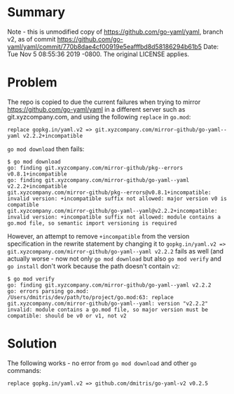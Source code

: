 # Summary
Note - this is unmodified copy of https://github.com/go-yaml/yaml, branch v2, as of commit https://github.com/go-yaml/yaml/commit/770b8dae4cf00919e5eafffbd8d58186294b61b5 Date:   Tue Nov 5 08:55:36 2019 -0800. The original LICENSE applies.

# Problem
The repo is copied to due the current failures when trying to mirror
https://github.com/go-yaml/yaml in a different server such as git.xyzcompany.com, and using the following `replace` in `go.mod`:
```
replace gopkg.in/yaml.v2 => git.xyzcompany.com/mirror-github/go-yaml--yaml v2.2.2+incompatible
```

`go mod download` then fails:
```
$ go mod download
go: finding git.xyzcompany.com/mirror-github/pkg--errors v0.8.1+incompatible
go: finding git.xyzcompany.com/mirror-github/go-yaml--yaml v2.2.2+incompatible
git.xyzcompany.com/mirror-github/pkg--errors@v0.8.1+incompatible: invalid version: +incompatible suffix not allowed: major version v0 is compatible
git.xyzcompany.com/mirror-github/go-yaml--yaml@v2.2.2+incompatible: invalid version: +incompatible suffix not allowed: module contains a go.mod file, so semantic import versioning is required
```

However, an attempt to remove `+incompatible` from the version specification in the rewrite statement by changing it to `gopkg.in/yaml.v2 => git.xyzcompany.com/mirror-github/go-yaml--yaml v2.2.2` fails as well (and actually worse - now not only `go mod download` but also `go mod verify` and `go install` don't work because the path doesn't contain `v2`:
```
$ go mod verify
go: finding git.xyzcompany.com/mirror-github/go-yaml--yaml v2.2.2
go: errors parsing go.mod:
/Users/dmitris/dev/path/to/project/go.mod:63: replace git.xyzcompany.com/mirror-github/go-yaml--yaml: version "v2.2.2" invalid: module contains a go.mod file, so major version must be compatible: should be v0 or v1, not v2
```

# Solution
The following works - no error from `go mod download` and other `go` commands:

`replace gopkg.in/yaml.v2 => github.com/dmitris/go-yaml-v2 v0.2.5`


